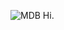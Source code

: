 ![MDB](https://user-images.githubusercontent.com/6315083/192113877-b222d6ad-6254-494b-bcbd-12e1b9ccff02.png)
Hi.
